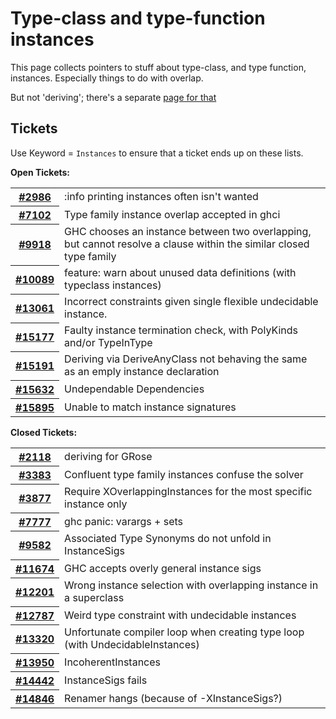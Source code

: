 # Type-class and type-function instances


This page collects pointers to stuff about type-class, and type function, instances.  Especially things to do with overlap.


But not 'deriving'; there's a separate [page for that](deriving-instances)

## Tickets



Use Keyword = `Instances` to ensure that a ticket ends up on these lists.



**Open Tickets:**

<table><tr><th><a href="https://gitlab.haskell.org/ghc/ghc/issues/2986">#2986</a></th>
<td>:info printing instances often isn&apos;t wanted</td></tr>
<tr><th><a href="https://gitlab.haskell.org/ghc/ghc/issues/7102">#7102</a></th>
<td>Type family instance overlap accepted in ghci</td></tr>
<tr><th><a href="https://gitlab.haskell.org/ghc/ghc/issues/9918">#9918</a></th>
<td>GHC chooses an instance between two overlapping, but cannot resolve a clause within the similar closed type family</td></tr>
<tr><th><a href="https://gitlab.haskell.org/ghc/ghc/issues/10089">#10089</a></th>
<td>feature: warn about unused data definitions (with typeclass instances)</td></tr>
<tr><th><a href="https://gitlab.haskell.org/ghc/ghc/issues/13061">#13061</a></th>
<td>Incorrect constraints given single flexible undecidable instance.</td></tr>
<tr><th><a href="https://gitlab.haskell.org/ghc/ghc/issues/15177">#15177</a></th>
<td>Faulty instance termination check, with PolyKinds and/or TypeInType</td></tr>
<tr><th><a href="https://gitlab.haskell.org/ghc/ghc/issues/15191">#15191</a></th>
<td>Deriving via DeriveAnyClass not behaving the same as an emply instance declaration</td></tr>
<tr><th><a href="https://gitlab.haskell.org/ghc/ghc/issues/15632">#15632</a></th>
<td>Undependable Dependencies</td></tr>
<tr><th><a href="https://gitlab.haskell.org/ghc/ghc/issues/15895">#15895</a></th>
<td>Unable to match instance signatures</td></tr></table>




**Closed Tickets:**

<table><tr><th><a href="https://gitlab.haskell.org/ghc/ghc/issues/2118">#2118</a></th>
<td>deriving for GRose</td></tr>
<tr><th><a href="https://gitlab.haskell.org/ghc/ghc/issues/3383">#3383</a></th>
<td>Confluent type family instances confuse the solver</td></tr>
<tr><th><a href="https://gitlab.haskell.org/ghc/ghc/issues/3877">#3877</a></th>
<td>Require XOverlappingInstances for the most specific instance only</td></tr>
<tr><th><a href="https://gitlab.haskell.org/ghc/ghc/issues/7777">#7777</a></th>
<td>ghc panic: varargs + sets</td></tr>
<tr><th><a href="https://gitlab.haskell.org/ghc/ghc/issues/9582">#9582</a></th>
<td>Associated Type Synonyms do not unfold in InstanceSigs</td></tr>
<tr><th><a href="https://gitlab.haskell.org/ghc/ghc/issues/11674">#11674</a></th>
<td>GHC accepts overly general instance sigs</td></tr>
<tr><th><a href="https://gitlab.haskell.org/ghc/ghc/issues/12201">#12201</a></th>
<td>Wrong instance selection with overlapping instance in a superclass</td></tr>
<tr><th><a href="https://gitlab.haskell.org/ghc/ghc/issues/12787">#12787</a></th>
<td>Weird type constraint with undecidable instances</td></tr>
<tr><th><a href="https://gitlab.haskell.org/ghc/ghc/issues/13320">#13320</a></th>
<td>Unfortunate compiler loop when creating type loop (with UndecidableInstances)</td></tr>
<tr><th><a href="https://gitlab.haskell.org/ghc/ghc/issues/13950">#13950</a></th>
<td>IncoherentInstances</td></tr>
<tr><th><a href="https://gitlab.haskell.org/ghc/ghc/issues/14442">#14442</a></th>
<td>InstanceSigs fails</td></tr>
<tr><th><a href="https://gitlab.haskell.org/ghc/ghc/issues/14846">#14846</a></th>
<td>Renamer hangs (because of -XInstanceSigs?)</td></tr></table>



